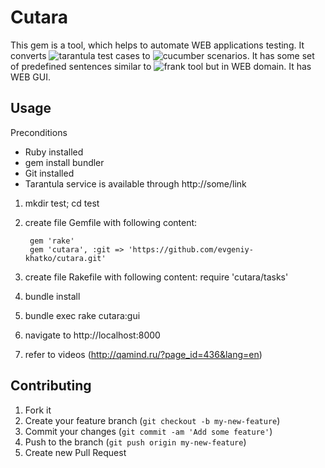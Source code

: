 # Cutara
This gem is a tool, which helps to automate WEB applications testing.
It converts ![tarantula](https://github.com/evgeniy-khatko/tarantula) test cases to ![cucumber](http://cukes.info) scenarios.
It has some set of predefined sentences similar to ![frank](https://github.com/moredip/Frank) tool but in WEB domain.
It has WEB GUI.

## Usage

Preconditions
- Ruby installed
- gem install bundler
- Git installed
- Tarantula service is available through http://some/link

1. mkdir test; cd test
2. create file Gemfile with following content:

        gem 'rake'
        gem 'cutara', :git => 'https://github.com/evgeniy-khatko/cutara.git'

3. create file Rakefile with following content:
        require 'cutara/tasks'

4. bundle install
5. bundle exec rake cutara:gui
6. navigate to http://localhost:8000
7. refer to videos (http://qamind.ru/?page_id=436&lang=en)

## Contributing

1. Fork it
2. Create your feature branch (`git checkout -b my-new-feature`)
3. Commit your changes (`git commit -am 'Add some feature'`)
4. Push to the branch (`git push origin my-new-feature`)
5. Create new Pull Request
